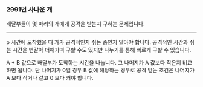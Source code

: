### 2991번 사나운 개

배달부들이 몇 마리의 개에게 공격을 받는지 구하는 문제입니다.

---

p 시간에 도착했을 때 개가 공격적인지 쉬는 중인지 알아야 합니다. 공격적인 시간과 쉬는 시간을 번갈아 더해가며 구할 수도 있지만 나누기를 통해 빠르게 구할 수 있습니다.

A + B 값으로 배달부가 도착하는 시간을 나눕니다. 그 나머지가 A 값보다 작은지 비교하면 됩니다. 단 나머지가 0일 경우 B 값에 해당하는 경우로 공격 받는 조건은 나머지가 A 보다 작거나 같고 0 보다 커야 합니다.